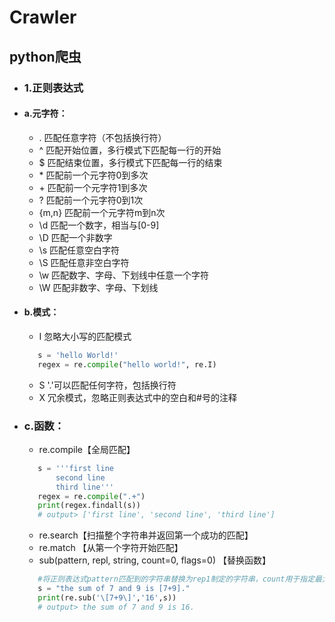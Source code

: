 # Crawler
## python爬虫  
 * ###  1.正则表达式  
 + ####   a.元字符：  
   -  .  匹配任意字符（不包括换行符）  
   -  ^  匹配开始位置，多行模式下匹配每一行的开始  
   -  $  匹配结束位置，多行模式下匹配每一行的结束  
   -  \*  匹配前一个元字符0到多次  
   -  \+  匹配前一个元字符1到多次  
   -  ?  匹配前一个元字符0到1次  
   -  {m,n}  匹配前一个元字符m到n次  
   -  \d 匹配一个数字，相当与[0-9]  
   -  \D 匹配一个非数字  
   -  \s 匹配任意空白字符  
   -  \S 匹配任意非空白字符  
   -  \w 匹配数字、字母、下划线中任意一个字符  
   -  \W 匹配非数字、字母、下划线  
 + ####   b.模式：
    - I 忽略大小写的匹配模式
    ```python
       s = 'hello World!'
       regex = re.compile("hello world!", re.I)
    ```
    - S '.'可以匹配任何字符，包括换行符
    - X 冗余模式，忽略正则表达式中的空白和#号的注释
 + ### c.函数：
    - re.compile【全局匹配】
    ```python
       s = '''first line
           second line
           third line'''
       regex = re.compile(".+")
       print(regex.findall(s))
       # output> ['first line', 'second line', 'third line']
    ```
    - re.search【扫描整个字符串并返回第一个成功的匹配】
    - re.match 【从第一个字符开始匹配】
    - sub(pattern, repl, string, count=0, flags=0) 【替换函数】
    ```python
       #将正则表达式pattern匹配到的字符串替换为rep1制定的字符串，count用于指定最大替换次数
       s = "the sum of 7 and 9 is [7+9]."
       print(re.sub('\[7+9\]','16',s))
       # output> the sum of 7 and 9 is 16.
    ```
